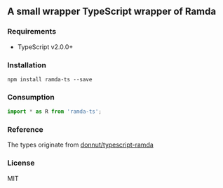 ## A small wrapper TypeScript wrapper of Ramda

### Requirements
- TypeScript v2.0.0+

### Installation
```
npm install ramda-ts --save
```

### Consumption
```ts
import * as R from 'ramda-ts'; 
```

### Reference
The types originate from [donnut/typescript-ramda](https://github.com/donnut/typescript-ramda)

### License
MIT